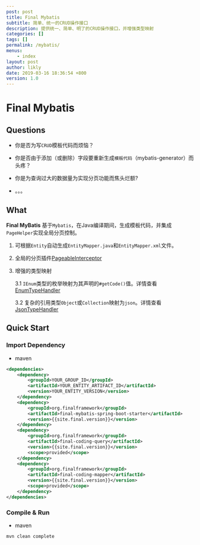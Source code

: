 ```yaml
---
post: post
title: Final Mybatis
subtitle: 简单、统一的CRUD操作接口
description: 提供统一、简单、明了的CRUD操作接口，并增强类型映射 
categories: []
tags: []
permalink: /mybatis/
menus:
    - index
layout: post
author: likly
date: 2019-03-16 18:36:54 +800
version: 1.0
---
```


# Final Mybatis

## Questions

* 你是否为写`CRUD`模板代码而烦恼？

* 你是否由于添加（或删除）字段要重新生成`模板代码`（mybatis-generator）而头疼？

* 你是为查询过大的数据量为实现分页功能而焦头烂额?

* 。。。

## What

**Final MyBatis** 基于`Mybatis`，在Java编译期间，生成模板代码，并集成`PageHelper`实现全局分页控制。

1. 可根据`Entity`自动生成`EntityMapper.java`和`EntityMapper.xml`文件。

2. 全局的分页插件[PageableInterceptor](inteceptor/pageable-interceptor.md)

3. 增强的类型映射 
    
    3.1 `IEnum`类型的枚举映射为其声明的`#getCode()`值。详情查看[EnumTypeHandler](handler/enum-type-handler.md)
    
    3.2 复杂的引用类型`Object`或`Collection`映射为`json`。详情查看[JsonTypeHandler](handler/json-type-handler.md)


## Quick Start

### Import Dependency

* maven 

```xml
<dependencies>
    <dependency>
        <groupId>YOUR_GROUP_ID</groupId>
        <artifactId>YOUR_ENTITY_ARTIFACT_ID</artifactId>
        <version>YOUR_ENTITY_VERSION</version>
    </dependency>
    <dependency>
        <groupId>org.finalframework</groupId>
        <artifactId>final-mybatis-spring-boot-starter</artifactId>
        <version>{{site.final.version}}</version>
    </dependency>
    <dependency>
        <groupId>org.finalframework</groupId>
        <artifactId>final-coding-query</artifactId>
        <version>{{site.final.version}}</version>
        <scope>provided</scope>
    </dependency>
    <dependency>
        <groupId>org.finalframework</groupId>
        <artifactId>final-coding-mapper</artifactId>
        <version>{{site.final.version}}</version>
        <scope>provided</scope>
    </dependency>
</dependencies>
```

### Compile & Run

* maven

```shell
mvn clean complete 
```
